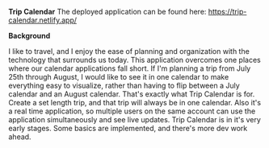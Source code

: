 **Trip Calendar**
The deployed application can be found here:
https://trip-calendar.netlify.app/

**Background**

I like to travel, and I enjoy the ease of planning and organization with the technology that surrounds us today. This application overcomes one places where our calendar applications fall short. If I'm planning a trip from July 25th through August, I would like to see it in one calendar to make everything easy to visualize, rather than having to flip between a July calendar and an August calendar. That's exactly what Trip Calendar is for. Create a set length trip, and that trip will always be in one calendar. Also it's a real time application, so multiple users on the same account can use the application simultaneously and see live updates. Trip Calendar is in it's very early stages. Some basics are implemented, and there's more dev work ahead.
